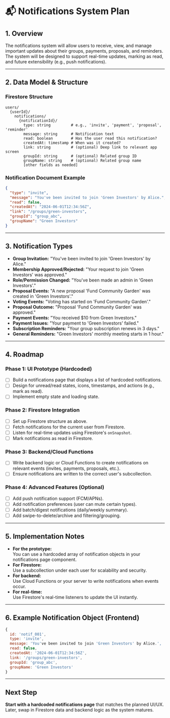# 📬 Notifications System Plan

## **1. Overview**
The notifications system will allow users to receive, view, and manage important updates about their groups, payments, proposals, and reminders. The system will be designed to support real-time updates, marking as read, and future extensibility (e.g., push notifications).

---

## **2. Data Model & Structure**

### **Firestore Structure**
```
users/
  {userId}/
    notifications/
      {notificationId}/
        type: string         # e.g., 'invite', 'payment', 'proposal', 'reminder'
        message: string      # Notification text
        read: boolean        # Has the user read this notification?
        createdAt: timestamp # When was it created?
        link: string         # (optional) Deep link to relevant app screen
        groupId: string      # (optional) Related group ID
        groupName: string    # (optional) Related group name
        [other fields as needed]
```

### **Notification Document Example**
```json
{
  "type": "invite",
  "message": "You've been invited to join 'Green Investors' by Alice.",
  "read": false,
  "createdAt": "2024-06-01T12:34:56Z",
  "link": "/groups/green-investors",
  "groupId": "group_abc",
  "groupName": "Green Investors"
}
```

---

## **3. Notification Types**

- **Group Invitation:** "You've been invited to join 'Green Investors' by Alice."
- **Membership Approved/Rejected:** "Your request to join 'Green Investors' was approved."
- **Role/Permission Changed:** "You've been made an admin in 'Green Investors'."
- **Proposal Events:** "A new proposal 'Fund Community Garden' was created in 'Green Investors'."
- **Voting Events:** "Voting has started on 'Fund Community Garden'."
- **Proposal Outcome:** "Proposal 'Fund Community Garden' was approved."
- **Payment Events:** "You received $10 from Green Investors."
- **Payment Issues:** "Your payment to 'Green Investors' failed."
- **Subscription Reminders:** "Your group subscription renews in 3 days."
- **General Reminders:** "Green Investors' monthly meeting starts in 1 hour."

---

## **4. Roadmap**

### **Phase 1: UI Prototype (Hardcoded)**
- [ ] Build a notifications page that displays a list of hardcoded notifications.
- [ ] Design for unread/read states, icons, timestamps, and actions (e.g., mark as read).
- [ ] Implement empty state and loading state.

### **Phase 2: Firestore Integration**
- [ ] Set up Firestore structure as above.
- [ ] Fetch notifications for the current user from Firestore.
- [ ] Listen for real-time updates using Firestore's `onSnapshot`.
- [ ] Mark notifications as read in Firestore.

### **Phase 3: Backend/Cloud Functions**
- [ ] Write backend logic or Cloud Functions to create notifications on relevant events (invites, payments, proposals, etc.).
- [ ] Ensure notifications are written to the correct user's subcollection.

### **Phase 4: Advanced Features (Optional)**
- [ ] Add push notification support (FCM/APNs).
- [ ] Add notification preferences (user can mute certain types).
- [ ] Add batch/digest notifications (daily/weekly summary).
- [ ] Add swipe-to-delete/archive and filtering/grouping.

---

## **5. Implementation Notes**

- **For the prototype:**  
  You can use a hardcoded array of notification objects in your notifications page component.
- **For Firestore:**  
  Use a subcollection under each user for scalability and security.
- **For backend:**  
  Use Cloud Functions or your server to write notifications when events occur.
- **For real-time:**  
  Use Firestore's real-time listeners to update the UI instantly.

---

## **6. Example Notification Object (Frontend)**
```js
{
  id: 'notif_001',
  type: 'invite',
  message: 'You've been invited to join 'Green Investors' by Alice.',
  read: false,
  createdAt: '2024-06-01T12:34:56Z',
  link: '/groups/green-investors',
  groupId: 'group_abc',
  groupName: 'Green Investors'
}
```

---

## **Next Step**
**Start with a hardcoded notifications page** that matches the planned UI/UX.  
Later, swap in Firestore data and backend logic as the system matures. 